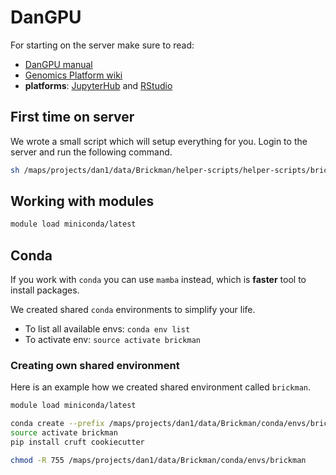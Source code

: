 # DanGPU

For starting on the server make sure to read:

- [DanGPU manual](https://sgn102.pages.ku.dk/a-not-long-tour-of-dangpu/)
- [Genomics Platform wiki](https://sundgenomics.github.io)
- **platforms**: [JupyterHub](http://dangpu01fl:8989) and [RStudio](http://dangpu01fl:8787)

## First time on server

We wrote a small script which will setup everything for you. Login to the server
and run the following command.

```bash
sh /maps/projects/dan1/data/Brickman/helper-scripts/helper-scripts/brickman-setup.sh
```

## Working with modules

```bash
module load miniconda/latest
```

## Conda

If you work with `conda` you can use `mamba` instead, which is **faster** tool
to install packages.

We created shared `conda` environments to simplify your life.

- To list all available envs: `conda env list`
- To activate env: `source activate brickman`

### Creating own shared environment

Here is an example how we created shared environment called `brickman`.

```bash
module load miniconda/latest

conda create --prefix /maps/projects/dan1/data/Brickman/conda/envs/brickman python=3.10
source activate brickman
pip install cruft cookiecutter

chmod -R 755 /maps/projects/dan1/data/Brickman/conda/envs/brickman
```
